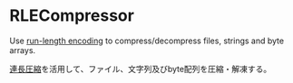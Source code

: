 # RLECompressor

Use [run-length encoding](https://en.wikipedia.org/wiki/Run-length_encoding) to compress/decompress files, strings and byte arrays.

[連長圧縮](https://ja.wikipedia.org/wiki/%E9%80%A3%E9%95%B7%E5%9C%A7%E7%B8%AE)を活用して、ファイル、文字列及びbyte配列を圧縮・解凍する。
